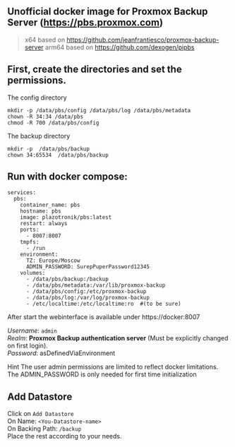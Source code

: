 ## Unofficial docker image for Proxmox Backup Server (https://pbs.proxmox.com)

> x64 based on https://github.com/jeanfrantiesco/proxmox-backup-server
> arm64 based on https://github.com/dexogen/pipbs


## First, create the directories and set the permissions.

The config directory
```
mkdir -p /data/pbs/config /data/pbs/log /data/pbs/metadata
chown -R 34:34 /data/pbs
chmod -R 700 /data/pbs/config

```
The backup directory
```
mkdir -p  /data/pbs/backup
chown 34:65534  /data/pbs/backup

```


## Run with docker compose:

```
services:
  pbs:
    container_name: pbs
    hostname: pbs
    image: plazotronik/pbs:latest
    restart: always
    ports:
      - 8007:8007
    tmpfs:
      - /run
    environment:
      TZ: Europe/Moscow
      ADMIN_PASSWORD: SurepPuperPassword12345
    volumes:
      - /data/pbs/backup:/backup
      - /data/pbs/metadata:/var/lib/proxmox-backup
      - /data/pbs/config:/etc/proxmox-backup
      - /data/pbs/log:/var/log/proxmox-backup
      - /etc/localtime:/etc/localtime:ro  #(to be sure)

```
After start the webinterface is available under https://docker:8007

_Username_: `admin` \
_Realm_: **Proxmox Backup authentication server** (Must be explicitly changed on first login). \
_Password_: asDefinedViaEnvironment

Hint The user admin permissions are limited to reflect docker limitations. \
The ADMIN_PASSWORD is only needed for first time initialization

## Add Datastore
Click on `Add Datastore` \
On Name: `<You-Datastore-name>` \
On Backing Path: `/backup` \
Place the rest according to your needs.
